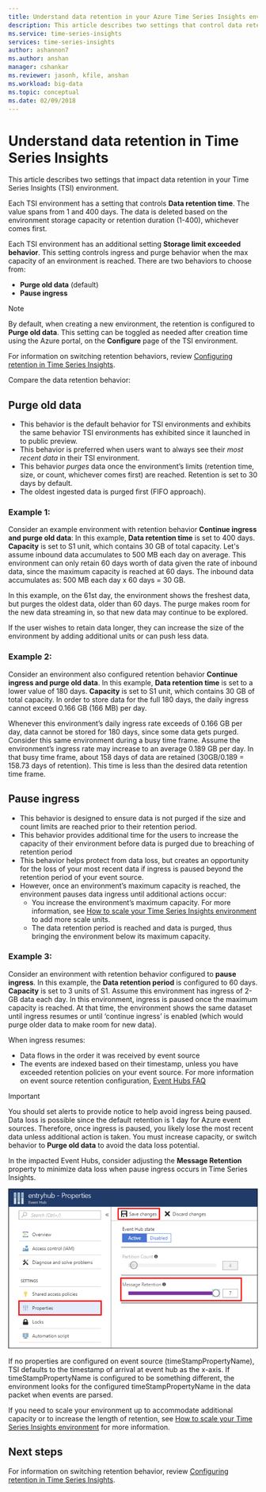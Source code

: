 ```yaml
---
title: Understand data retention in your Azure Time Series Insights environment | Microsoft Docs
description: This article describes two settings that control data retention in your Azure Time Series Insights environment.
ms.service: time-series-insights
services: time-series-insights
author: ashannon7
ms.author: anshan
manager: cshankar
ms.reviewer: jasonh, kfile, anshan
ms.workload: big-data
ms.topic: conceptual
ms.date: 02/09/2018
---
```


# Understand data retention in Time Series Insights
This article describes two settings that impact data retention in your Time Series Insights (TSI) environment.

Each TSI environment has a setting that controls **Data retention time**. The value spans from 1 and 400 days. The data is deleted based on the environment storage capacity or retention duration (1-400), whichever comes first.

Each TSI environment has an additional setting **Storage limit exceeded behavior**. This setting controls ingress and purge behavior when the max capacity of an environment is reached. There are two behaviors to choose from:
- **Purge old data** (default)  
- **Pause ingress**

> [!NOTE]
> By default, when creating a new environment, the retention is configured to **Purge old data**. This setting can be toggled as needed after creation time using the Azure portal, on the **Configure** page of the TSI environment.

For information on switching retention behaviors, review [Configuring retention in Time Series Insights](time-series-insights-how-to-configure-retention.md).

Compare the data retention behavior:

## Purge old data
- This behavior is the default behavior for TSI environments and exhibits the same behavior TSI environments has exhibited since it launched in to public preview.  
- This behavior is preferred when users want to always see their *most recent data* in their TSI environment. 
- This behavior *purges* data once the environment’s limits (retention time, size, or count, whichever comes first) are reached. Retention is set to 30 days by default. 
- The oldest ingested data is purged first (FIFO approach).

### Example 1:
Consider an example environment with retention behavior **Continue ingress and purge old data**:
In this example, **Data retention time** is set to 400 days. **Capacity** is set to S1 unit, which contains 30 GB of total capacity.   Let's assume inbound data accumulates to 500 MB each day on average. This environment can only retain 60 days worth of data given the rate of inbound data, since the maximum capacity is reached at 60 days. The inbound data accumulates as: 500 MB each day x 60 days = 30 GB. 

In this example, on the 61st day, the environment shows the freshest data, but purges the oldest data, older than 60 days. The purge makes room for the new data streaming in, so that new data may continue to be explored. 

If the user wishes to retain data longer, they can increase the size of the environment by adding additional units or can push less data.  

### Example 2:
Consider an environment also configured retention behavior **Continue ingress and purge old data**. In this example, **Data retention time** is set to a lower value of 180 days. **Capacity** is set to S1 unit, which contains 30 GB of total capacity. In order to store data for the full 180 days, the daily ingress cannot exceed 0.166 GB (166 MB) per day.  

Whenever this environment’s daily ingress rate exceeds of 0.166 GB per day, data cannot be stored for 180 days, since some data gets purged. Consider this same environment during a busy time frame. Assume the environment’s ingress rate may increase to an average 0.189 GB per day. In that busy time frame, about 158 days of data are retained (30GB/0.189 = 158.73 days of retention). This time is less than the desired data retention time frame.

## Pause ingress
- This behavior is designed to ensure data is not purged if the size and count limits are reached prior to their retention period.  
- This behavior provides additional time for the users to increase the capacity of their environment before data is purged due to breaching of retention period
- This behavior helps protect from data loss, but creates an opportunity for the loss of your most recent data if ingress is paused beyond the retention period of your event source.
- However, once an environment’s maximum capacity is reached, the environment pauses data ingress until additional actions occur: 
   - You increase the environment’s maximum capacity. For more information, see [How to scale your Time Series Insights environment](time-series-insights-how-to-scale-your-environment.md) to add more scale units.
   - The data retention period is reached and data is purged, thus bringing the environment below its maximum capacity.

### Example 3:
Consider an environment with retention behavior configured to **pause ingress**. In this example, the **Data retention period** is configured to 60 days. **Capacity** is set to 3 units of S1. Assume this environment has ingress of 2-GB data each day. In this environment, ingress is paused once the maximum capacity is reached. At that time, the environment shows the same dataset until ingress resumes or until ‘continue ingress’ is enabled (which would purge older data to make room for new data). 

When ingress resumes:
- Data flows in the order it was received by event source
- The events are indexed based on their timestamp, unless you have exceeded retention policies on your event source. For more information on event source retention configuration, [Event Hubs FAQ](../event-hubs/event-hubs-faq.md)

> [!IMPORTANT]
> You should set alerts to provide notice to help avoid ingress being paused. Data loss is possible since the default retention is 1 day for Azure event sources. Therefore, once ingress is paused, you likely lose the most recent data unless additional action is taken. You must increase capacity, or switch behavior to **Purge old data** to avoid the data loss potential.

In the impacted Event Hubs, consider adjusting the **Message Retention** property to minimize data loss when pause ingress occurs in Time Series Insights.

![Event hub message retention.](media/time-series-insights-contepts-retention/event-hub-retention.png)

If no properties are configured on event source (timeStampPropertyName), TSI defaults to the timestamp of arrival at event hub as the x-axis. If timeStampPropertyName is configured to be something different, the environment looks for the configured timeStampPropertyName in the data packet when events are parsed. 

If you need to scale your environment up to accommodate additional capacity or to increase the length of retention, see [How to scale your Time Series Insights environment](time-series-insights-how-to-scale-your-environment.md) for more information.  

## Next steps
For information on switching retention behavior, review [Configuring retention in Time Series Insights](time-series-insights-how-to-configure-retention.md).
